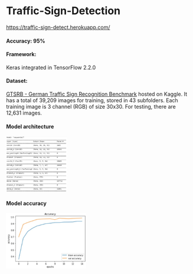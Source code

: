 # Traffic-Sign-Detection
https://traffic-sign-detect.herokuapp.com/

#### Accuracy: 95%

#### Framework:
Keras integrated in TensorFlow 2.2.0

#### Dataset:
[GTSRB - German Traffic Sign Recognition Benchmark](https://www.kaggle.com/meowmeowmeowmeowmeow/gtsrb-german-traffic-sign) hosted on Kaggle. It has a total of 39,209 images for training, stored in 43 subfolders. Each training image is 3 channel (RGB) of size 30x30. For testing, there are 12,631 images.

#### Model architecture
<img src="model_summary.jpg" height="150" />

#### Model accuracy
<img src="model_accuracy.jpg" height="150" />
